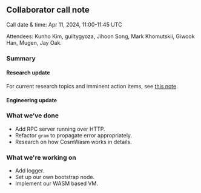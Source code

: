 ## Collaborator call note
Call date & time: Apr 11, 2024, 11:00-11:45 UTC

Attendees: Kunho Kim, guiltygyoza, Jihoon Song, Mark Khomutskii, Giwook Han, Mugen, Jay Oak.

### Summary
#### Research update
For current research topics and imminent action items, see [this note](https://hackmd.io/@YKfDHwJERJOpgEiKJZ0UkQ/BkdTXQ-xA).

#### Engineering update
### What we’ve done
- Add RPC server running over HTTP.
- Refactor `gram` to propagate error appropriately.
- Research on how CosmWasm works in details.

### What we're working on
- Add logger.
- Set up our own bootstrap node.
- Implement our WASM based VM.
